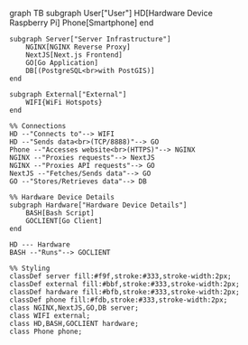 graph TB
    subgraph User["User"]
        HD[Hardware Device<br>Raspberry Pi]
        Phone[Smartphone]
    end

    subgraph Server["Server Infrastructure"]
        NGINX[NGINX Reverse Proxy]
        NextJS[Next.js Frontend]
        GO[Go Application]
        DB[(PostgreSQL<br>with PostGIS)]
    end

    subgraph External["External"]
        WIFI{WiFi Hotspots}
    end

    %% Connections
    HD --"Connects to"--> WIFI
    HD --"Sends data<br>(TCP/8888)"--> GO
    Phone --"Accesses website<br>(HTTPS)"--> NGINX
    NGINX --"Proxies requests"--> NextJS
    NGINX --"Proxies API requests"--> GO
    NextJS --"Fetches/Sends data"--> GO
    GO --"Stores/Retrieves data"--> DB

    %% Hardware Device Details
    subgraph Hardware["Hardware Device Details"]
        BASH[Bash Script]
        GOCLIENT[Go Client]
    end

    HD --- Hardware
    BASH --"Runs"--> GOCLIENT

    %% Styling
    classDef server fill:#f9f,stroke:#333,stroke-width:2px;
    classDef external fill:#bbf,stroke:#333,stroke-width:2px;
    classDef hardware fill:#bfb,stroke:#333,stroke-width:2px;
    classDef phone fill:#fdb,stroke:#333,stroke-width:2px;
    class NGINX,NextJS,GO,DB server;
    class WIFI external;
    class HD,BASH,GOCLIENT hardware;
    class Phone phone;